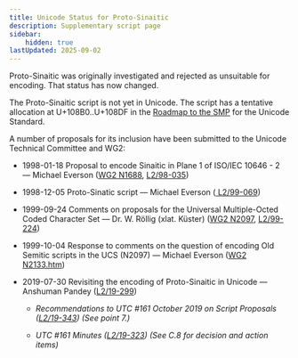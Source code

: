 ```yaml
---
title: Unicode Status for Proto-Sinaitic
description: Supplementary script page
sidebar:
    hidden: true
lastUpdated: 2025-09-02
---
```


Proto-Sinaitic was originally investigated and rejected as unsuitable for encoding. That status has now changed. 

The Proto-Sinaitic script is not yet in Unicode. The script has a tentative allocation at U+108B0..U+108DF in the [Roadmap to the SMP](http://www.unicode.org/roadmaps/smp/) for the Unicode Standard.

[comment]: # (end of intro)

[comment]: # (start of blocks)



[comment]: # (end of blocks)

[comment]: # (start of chars)



[comment]: # (end of chars)

[comment]: # (start of rest)

A number of proposals for its inclusion have been submitted to the Unicode Technical Committee and WG2:

- 1998-01-18 Proposal to encode Sinaitic in Plane 1 of ISO/IEC 10646 - 2 — Michael Everson ([WG2 N1688](https://www.unicode.org/wg2/docs/n1688/n1688.htm), [L2/98-035](http://www.unicode.org/L2/L1998/98035.pdf))

- 1998-12-05 Proto-Sinatic script — Michael Everson ([       L2/99-069](http://www.unicode.org/L2/L1999/protosinaitic.pdf))

- 1999-09-24 Comments on proposals for the Universal Multiple-Octed Coded Character Set — Dr. W. Röllig (xlat. Küster) ([WG2 N2097](https://www.unicode.org/wg2/docs/n2097.pdf), [L2/99-224](http://www.unicode.org/cgi-bin/GetMatchingDocs.pl?L2/99-224))

- 1999-10-04 Response to comments on the question of encoding Old Semitic scripts in the UCS (N2097) — Michael Everson ([WG2 N2133.htm](https://www.unicode.org/wg2/docs/n2133.htm))

- 2019-07-30 Revisiting the encoding of Proto-Sinaitic in Unicode — Anshuman Pandey ([L2/19-299](http://www.unicode.org/cgi-bin/GetMatchingDocs.pl?L2/19-299))

  - _Recommendations to UTC #161 October 2019 on Script Proposals ([L2/19-343](http://www.unicode.org/L2/L2019/19343-script-adhoc-recs.pdf)) (See point 7.)_

  - _UTC #161 Minutes ([L2/19-323](https://www.unicode.org/L2/L2019/19323.htm)) (See C.8 for decision and action items)_
